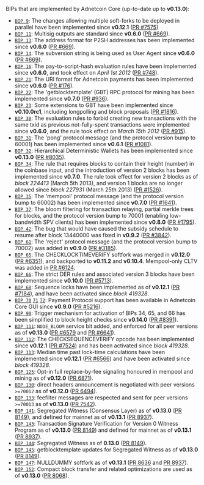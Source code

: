 BIPs that are implemented by Adnetcoin Core (up-to-date up to **v0.13.0**):

* [`BIP 9`](https://github.com/adnetcoin/bips/blob/master/bip-0009.mediawiki): The changes allowing multiple soft-forks to be deployed in parallel have been implemented since **v0.12.1**  ([PR #7575](https://github.com/adnetcoin/adnetcoin/pull/7575))
* [`BIP 11`](https://github.com/adnetcoin/bips/blob/master/bip-0011.mediawiki): Multisig outputs are standard since **v0.6.0** ([PR #669](https://github.com/adnetcoin/adnetcoin/pull/669)).
* [`BIP 13`](https://github.com/adnetcoin/bips/blob/master/bip-0013.mediawiki): The address format for P2SH addresses has been implemented since **v0.6.0** ([PR #669](https://github.com/adnetcoin/adnetcoin/pull/669)).
* [`BIP 14`](https://github.com/adnetcoin/bips/blob/master/bip-0014.mediawiki): The subversion string is being used as User Agent since **v0.6.0** ([PR #669](https://github.com/adnetcoin/adnetcoin/pull/669)).
* [`BIP 16`](https://github.com/adnetcoin/bips/blob/master/bip-0016.mediawiki): The pay-to-script-hash evaluation rules have been implemented since **v0.6.0**, and took effect on *April 1st 2012* ([PR #748](https://github.com/adnetcoin/adnetcoin/pull/748)).
* [`BIP 21`](https://github.com/adnetcoin/bips/blob/master/bip-0021.mediawiki): The URI format for Adnetcoin payments has been implemented since **v0.6.0** ([PR #176](https://github.com/adnetcoin/adnetcoin/pull/176)).
* [`BIP 22`](https://github.com/adnetcoin/bips/blob/master/bip-0022.mediawiki): The 'getblocktemplate' (GBT) RPC protocol for mining has been implemented since **v0.7.0** ([PR #936](https://github.com/adnetcoin/adnetcoin/pull/936)).
* [`BIP 23`](https://github.com/adnetcoin/bips/blob/master/bip-0023.mediawiki): Some extensions to GBT have been implemented since **v0.10.0rc1**, including longpolling and block proposals ([PR #1816](https://github.com/adnetcoin/adnetcoin/pull/1816)).
* [`BIP 30`](https://github.com/adnetcoin/bips/blob/master/bip-0030.mediawiki): The evaluation rules to forbid creating new transactions with the same txid as previous not-fully-spent transactions were implemented since **v0.6.0**, and the rule took effect on *March 15th 2012* ([PR #915](https://github.com/adnetcoin/adnetcoin/pull/915)).
* [`BIP 31`](https://github.com/adnetcoin/bips/blob/master/bip-0031.mediawiki): The 'pong' protocol message (and the protocol version bump to 60001) has been implemented since **v0.6.1** ([PR #1081](https://github.com/adnetcoin/adnetcoin/pull/1081)).
* [`BIP 32`](https://github.com/adnetcoin/bips/blob/master/bip-0032.mediawiki): Hierarchical Deterministic Wallets has been implemented since **v0.13.0** ([PR #8035](https://github.com/adnetcoin/adnetcoin/pull/8035)).
* [`BIP 34`](https://github.com/adnetcoin/bips/blob/master/bip-0034.mediawiki): The rule that requires blocks to contain their height (number) in the coinbase input, and the introduction of version 2 blocks has been implemented since **v0.7.0**. The rule took effect for version 2 blocks as of *block 224413* (March 5th 2013), and version 1 blocks are no longer allowed since *block 227931* (March 25th 2013) ([PR #1526](https://github.com/adnetcoin/adnetcoin/pull/1526)).
* [`BIP 35`](https://github.com/adnetcoin/bips/blob/master/bip-0035.mediawiki): The 'mempool' protocol message (and the protocol version bump to 60002) has been implemented since **v0.7.0** ([PR #1641](https://github.com/adnetcoin/adnetcoin/pull/1641)).
* [`BIP 37`](https://github.com/adnetcoin/bips/blob/master/bip-0037.mediawiki): The bloom filtering for transaction relaying, partial merkle trees for blocks, and the protocol version bump to 70001 (enabling low-bandwidth SPV clients) has been implemented since **v0.8.0** ([PR #1795](https://github.com/adnetcoin/adnetcoin/pull/1795)).
* [`BIP 42`](https://github.com/adnetcoin/bips/blob/master/bip-0042.mediawiki): The bug that would have caused the subsidy schedule to resume after block 13440000 was fixed in **v0.9.2** ([PR #3842](https://github.com/adnetcoin/adnetcoin/pull/3842)).
* [`BIP 61`](https://github.com/adnetcoin/bips/blob/master/bip-0061.mediawiki): The 'reject' protocol message (and the protocol version bump to 70002) was added in **v0.9.0** ([PR #3185](https://github.com/adnetcoin/adnetcoin/pull/3185)).
* [`BIP 65`](https://github.com/adnetcoin/bips/blob/master/bip-0065.mediawiki): The CHECKLOCKTIMEVERIFY softfork was merged in **v0.12.0** ([PR #6351](https://github.com/adnetcoin/adnetcoin/pull/6351)), and backported to **v0.11.2** and **v0.10.4**. Mempool-only CLTV was added in [PR #6124](https://github.com/adnetcoin/adnetcoin/pull/6124).
* [`BIP 66`](https://github.com/adnetcoin/bips/blob/master/bip-0066.mediawiki): The strict DER rules and associated version 3 blocks have been implemented since **v0.10.0** ([PR #5713](https://github.com/adnetcoin/adnetcoin/pull/5713)).
* [`BIP 68`](https://github.com/adnetcoin/bips/blob/master/bip-0068.mediawiki): Sequence locks have been implemented as of **v0.12.1**  ([PR #7184](https://github.com/adnetcoin/adnetcoin/pull/7184)), and have been activated since *block 419328*.
* [`BIP 70`](https://github.com/adnetcoin/bips/blob/master/bip-0070.mediawiki) [`71`](https://github.com/adnetcoin/bips/blob/master/bip-0071.mediawiki) [`72`](https://github.com/adnetcoin/bips/blob/master/bip-0072.mediawiki): Payment Protocol support has been available in Adnetcoin Core GUI since **v0.9.0** ([PR #5216](https://github.com/adnetcoin/adnetcoin/pull/5216)).
* [`BIP 90`](https://github.com/adnetcoin/bips/blob/master/bip-0090.mediawiki): Trigger mechanism for activation of BIPs 34, 65, and 66 has been simplified to block height checks since **v0.14.0** ([PR #8391](https://github.com/adnetcoin/adnetcoin/pull/8391)).
* [`BIP 111`](https://github.com/adnetcoin/bips/blob/master/bip-0111.mediawiki): `NODE_BLOOM` service bit added, and enforced for all peer versions as of **v0.13.0** ([PR #6579](https://github.com/adnetcoin/adnetcoin/pull/6579) and [PR #6641](https://github.com/adnetcoin/adnetcoin/pull/6641)).
* [`BIP 112`](https://github.com/adnetcoin/bips/blob/master/bip-0112.mediawiki): The CHECKSEQUENCEVERIFY opcode has been implemented since **v0.12.1** ([PR #7524](https://github.com/adnetcoin/adnetcoin/pull/7524)) and has been activated since *block 419328*.
* [`BIP 113`](https://github.com/adnetcoin/bips/blob/master/bip-0113.mediawiki): Median time past lock-time calculations have been implemented since **v0.12.1** ([PR #6566](https://github.com/adnetcoin/adnetcoin/pull/6566)) and have been activated since *block 419328*.
* [`BIP 125`](https://github.com/adnetcoin/bips/blob/master/bip-0125.mediawiki): Opt-in full replace-by-fee signaling honoured in mempool and mining as of **v0.12.0** ([PR 6871](https://github.com/adnetcoin/adnetcoin/pull/6871)).
* [`BIP 130`](https://github.com/adnetcoin/bips/blob/master/bip-0130.mediawiki): direct headers announcement is negotiated with peer versions `>=70012` as of **v0.12.0** ([PR 6494](https://github.com/adnetcoin/adnetcoin/pull/6494)).
* [`BIP 133`](https://github.com/adnetcoin/bips/blob/master/bip-0133.mediawiki): feefilter messages are respected and sent for peer versions `>=70013` as of **v0.13.0** ([PR 7542](https://github.com/adnetcoin/adnetcoin/pull/7542)).
* [`BIP 141`](https://github.com/adnetcoin/bips/blob/master/bip-0141.mediawiki): Segregated Witness (Consensus Layer) as of **v0.13.0** ([PR 8149](https://github.com/adnetcoin/adnetcoin/pull/8149)), and defined for mainnet as of **v0.13.1** ([PR 8937](https://github.com/adnetcoin/adnetcoin/pull/8937)).
* [`BIP 143`](https://github.com/adnetcoin/bips/blob/master/bip-0143.mediawiki): Transaction Signature Verification for Version 0 Witness Program as of **v0.13.0** ([PR 8149](https://github.com/adnetcoin/adnetcoin/pull/8149)) and defined for mainnet as of **v0.13.1** ([PR 8937](https://github.com/adnetcoin/adnetcoin/pull/8937)).
* [`BIP 144`](https://github.com/adnetcoin/bips/blob/master/bip-0144.mediawiki): Segregated Witness as of **0.13.0** ([PR 8149](https://github.com/adnetcoin/adnetcoin/pull/8149)).
* [`BIP 145`](https://github.com/adnetcoin/bips/blob/master/bip-0145.mediawiki): getblocktemplate updates for Segregated Witness as of **v0.13.0** ([PR 8149](https://github.com/adnetcoin/adnetcoin/pull/8149)).
* [`BIP 147`](https://github.com/adnetcoin/bips/blob/master/bip-0147.mediawiki): NULLDUMMY softfork as of **v0.13.1** ([PR 8636](https://github.com/adnetcoin/adnetcoin/pull/8636) and [PR 8937](https://github.com/adnetcoin/adnetcoin/pull/8937)).
* [`BIP 152`](https://github.com/adnetcoin/bips/blob/master/bip-0152.mediawiki): Compact block transfer and related optimizations are used as of **v0.13.0** ([PR 8068](https://github.com/adnetcoin/adnetcoin/pull/8068)).
